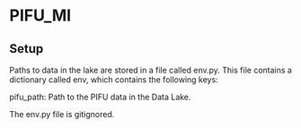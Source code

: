 # PIFU_MI


## Setup

Paths to data in the lake are stored in a file called env.py. This file contains a dictionary called env, which contains the following keys:

pifu_path: Path to the PIFU data in the Data Lake.

The env.py file is gitignored.